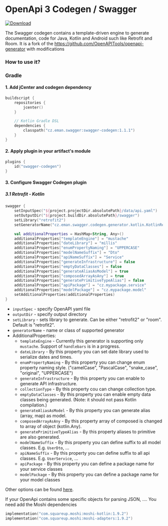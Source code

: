 # OpenApi 3 Codegen / Swagger

[ ![Download](https://api.bintray.com/packages/emanprague/maven/cz.eman.swagger.codegen/images/download.svg?version=1.1.0) ](https://bintray.com/emanprague/maven/cz.eman.swagger.codegen/1.1.0/link)

The Swagger codegen contains a template-driven engine to generate documentation, code for Java, Kotlin and Android such like Retrofit and Room. It is a fork of the https://github.com/OpenAPITools/openapi-generator with modifications

### How to use it?

### Gradle

#### 1. Add jCenter and codegen dependency
```kotlin
buildscript {
    repositories {
        jcenter()
    }

    // Kotlin Gradle DSL
    dependencies {
        classpath("cz.eman.swagger:swagger-codegen:1.1.1")
    }
}
```

#### 2. Apply plugin in your artifact's module

```Kotlin
plugins {
    id("swagger-codegen")
}
```

#### 3. Configure Swagger Codegen plugin

##### 3.1 Retrofit - Kotlin
```Kotlin
swagger {
    setInputSpec("${project.projectDir.absolutePath}/data/api.yaml")
    setOutputDir("${project.buildDir.absolutePath}/swagger")
    setLibrary("retrofit2")
    setGeneratorName("cz.eman.swagger.codegen.generator.kotlin.KotlinRetrofitCodegen")

    val additionalProperties = HashMap<String, Any>()
    additionalProperties["templateEngine"] = "mustache"
    additionalProperties["dateLibrary"] = "millis"
    additionalProperties["enumPropertyNaming"] = "UPPERCASE"
    additionalProperties["modelNameSuffix"] = "Dto"
    additionalProperties["apiNameSuffix"] = "Service"
    additionalProperties["generateInfrastructure"] = false
    additionalProperties["emptyDataClasses"] = false
    additionalProperties["generateAliasAsModel"] = true
    additionalProperties["composedArrayAsAny"] = true
    additionalProperties["generatePrimitiveTypeAlias"] = false
    additionalProperties["apiPackage"] = "cz.mypackage.service"
    additionalProperties["modelPackage"] = "cz.mypackage.model"
    setAdditionalProperties(additionalProperties)
}

```
- `inputSpec` - specify OpenAPI yaml file
- `outputDir` - specify output directory
- `setLibrary` - sets library to generate. Can be either "retrofit2" or "room". Default is "retrofit2".
- `generatorName` - name or class of supported generator
- AdditionalProperties:
    - `templateEngine` - Currently this generator is supporting only `mustache`. Support of `handlebars` is in a progress. 
    - `dateLibrary` - By this property you can set date library used to serialize dates and times.
    - `enumPropertyNaming` - By this property you can change enum property naming style. ("camelCase", "PascalCase", "snake_case", "original", "UPPERCASE")
    - `generateInfrastructure` - By this property you can enable to generate API infrastructure.
    - `collectionType` - By this property cou can change collection type.
    - `emptyDataClasses` - By this property you can enable empty data classes being generated. (Note: it should not pass Kotlin compilation.)
    - `generateAliasAsModel` - By this property you can generate alias (array, map) as model.
    - `composedArrayAsAny` - By this property array of composed is changed to array of object (kotlin.Any).
    - `generatePrimitiveTypeAlias` - By this property aliases to primitive are also generated.
    - `modelNameSuffix` - By this property you can define suffix to all model classes. E.g. `UserDto`, ...
    - `apiNameSuffix` - By this property you can define suffix to all api classes. E.g. `UserService`, ...
    - `apiPackage` - By this property you can define a package name for your service classes
    - `modelPackage` - By this property you can define a package name for your model classes

Other options can be found [here](https://github.com/OpenAPITools/openapi-generator/blob/master/modules/openapi-generator-maven-plugin/README.md).

If your OpenApi contains some specific objects for parsing JSON, .... You need add the Moshi dependencies

```kotlin
implementation("com.squareup.moshi:moshi-kotlin:1.9.2")
implementation("com.squareup.moshi:moshi-adapters:1.9.2")
```